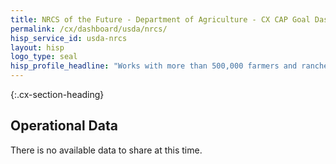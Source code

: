 ```yaml
---
title: NRCS of the Future - Department of Agriculture - CX CAP Goal Dashboard
permalink: /cx/dashboard/usda/nrcs/
hisp_service_id: usda-nrcs
layout: hisp
logo_type: seal
hisp_profile_headline: "Works with more than 500,000 farmers and ranchers to implement conservation practices that help land to be more productive and profitable"
---
```


{:.cx-section-heading}
## Operational Data

There is no available data to share at this time. 

